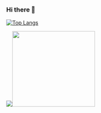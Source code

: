 ### Hi there 👋
[![Top Langs](https://github-readme-stats.vercel.app/api/top-langs/?username=nishi240masa)](https://github.com/anuraghazra/github-readme-stats)

<img src ="https://tappil-web.onrender.com/api/myscore?name=west"><img src ="https://tappil-web.onrender.com/api/gif?name=west" width="220" height="200">

<!--
**nishi240masa/nishi240masa** is a ✨ _special_ ✨ repository because its `README.md` (this file) appears on your GitHub profile.

Here are some ideas to get you started:

- 🔭 I’m currently working on ...
- 🌱 I’m currently learning ...
- 👯 I’m looking to collaborate on ...
- 🤔 I’m looking for help with ...
- 💬 Ask me about ...
- 📫 How to reach me: ...
- 😄 Pronouns: ...
- ⚡ Fun fact: ...
-->
